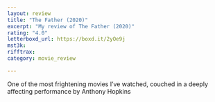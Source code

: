 ```yaml
---
layout: review
title: "The Father (2020)"
excerpt: "My review of The Father (2020)"
rating: "4.0"
letterboxd_url: https://boxd.it/2yOe9j
mst3k: 
rifftrax: 
category: movie_review

---
```


One of the most frightening movies I’ve watched, couched in a deeply affecting performance by Anthony Hopkins